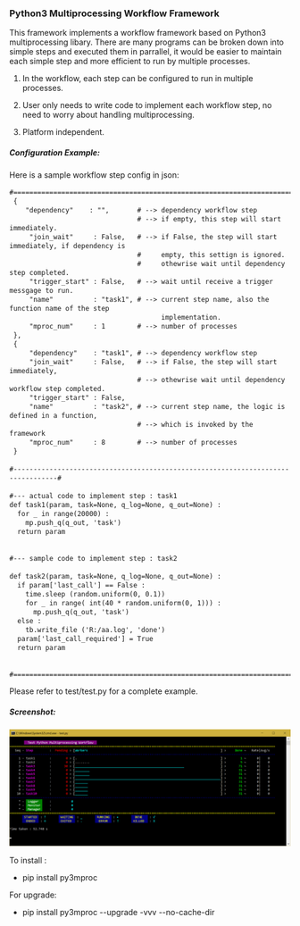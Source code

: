 ### Python3 Multiprocessing Workflow Framework 

This framework implements a workflow framework based on Python3 multiprocessing libary. There are many programs can be broken down into simple steps and executed them in parrallel, it would be easier to maintain each simple step and more efficient to run by multiple processes.


1. In the workflow, each step can be configured to run in multiple processes.

2. User only needs to write code to implement each workflow step, no need to worry about handling multiprocessing.

3. Platform independent. 

##### Configuration Example:

Here is a sample workflow step config in json:
```  
#==================================================================================
 {
    "dependency"    : "",       # --> dependency workflow step
                                # --> if empty, this step will start immediately.
     "join_wait"     : False,   # --> if False, the step will start immediately, if dependency is 
                                #     empty, this settign is ignored.
                                #     othewrise wait until dependency step completed.
     "trigger_start" : False,   # --> wait until receive a trigger messgage to run.                          
     "name"          : "task1", # --> current step name, also the function name of the step 
                                      implementation.
     "mproc_num"     : 1        # --> number of processes 
 },
 {
     "dependency"    : "task1", # --> dependency workflow step
     "join_wait"     : False,   # --> if False, the step will start immediately, 
                                # --> othewrise wait until dependency workflow step completed.
     "trigger_start" : False,                              
     "name"          : "task2", # --> current step name, the logic is defined in a function, 
                                # --> which is invoked by the framework 
     "mproc_num"     : 8        # --> number of processes 
 } 
 
#---------------------------------------------------------------------------------#

#--- actual code to implement step : task1
def task1(param, task=None, q_log=None, q_out=None) :
  for _ in range(20000) : 
    mp.push_q(q_out, 'task')
  return param


#--- sample code to implement step : task2

def task2(param, task=None, q_log=None, q_out=None) :
  if param['last_call'] == False :
    time.sleep (random.uniform(0, 0.1))
    for _ in range( int(40 * random.uniform(0, 1))) : 
      mp.push_q(q_out, 'task')  
  else :
    tb.write_file ('R:/aa.log', 'done')
  param['last_call_required'] = True    
  return param 
 

#==================================================================================
```


Please refer to test/test.py for a complete example.

##### Screenshot:

![Screenshot](https://github.com/gr82morozr/py3mproc/blob/master/docs/windows10.png)



To install :

- pip install py3mproc

For upgrade:

- pip install py3mproc --upgrade -vvv  --no-cache-dir




